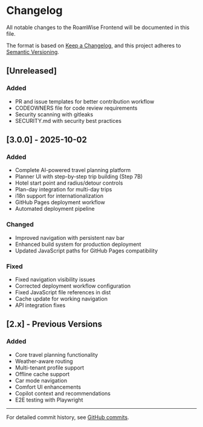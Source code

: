 # Changelog

All notable changes to the RoamWise Frontend will be documented in this file.

The format is based on [Keep a Changelog](https://keepachangelog.com/en/1.0.0/),
and this project adheres to [Semantic Versioning](https://semver.org/spec/v2.0.0.html).

## [Unreleased]

### Added
- PR and issue templates for better contribution workflow
- CODEOWNERS file for code review requirements
- Security scanning with gitleaks
- SECURITY.md with security best practices

## [3.0.0] - 2025-10-02

### Added
- Complete AI-powered travel planning platform
- Planner UI with step-by-step trip building (Step 7B)
- Hotel start point and radius/detour controls
- Plan-day integration for multi-day trips
- i18n support for internationalization
- GitHub Pages deployment workflow
- Automated deployment pipeline

### Changed
- Improved navigation with persistent nav bar
- Enhanced build system for production deployment
- Updated JavaScript paths for GitHub Pages compatibility

### Fixed
- Fixed navigation visibility issues
- Corrected deployment workflow configuration
- Fixed JavaScript file references in dist
- Cache update for working navigation
- API integration fixes

## [2.x] - Previous Versions

### Added
- Core travel planning functionality
- Weather-aware routing
- Multi-tenant profile support
- Offline cache support
- Car mode navigation
- Comfort UI enhancements
- Copilot context and recommendations
- E2E testing with Playwright

---

For detailed commit history, see [GitHub commits](https://github.com/GalSened/RoamWise-frontend-WX/commits/main).
